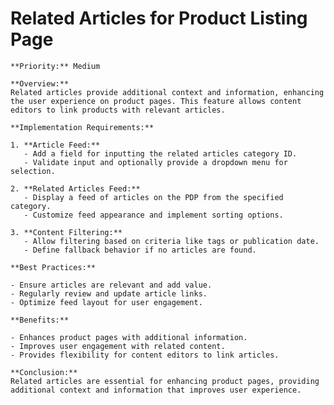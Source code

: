 # Related Articles for Product Listing Page

    **Priority:** Medium

    **Overview:**
    Related articles provide additional context and information, enhancing the user experience on product pages. This feature allows content editors to link products with relevant articles.

    **Implementation Requirements:**

    1. **Article Feed:**
       - Add a field for inputting the related articles category ID.
       - Validate input and optionally provide a dropdown menu for selection.

    2. **Related Articles Feed:**
       - Display a feed of articles on the PDP from the specified category.
       - Customize feed appearance and implement sorting options.

    3. **Content Filtering:**
       - Allow filtering based on criteria like tags or publication date.
       - Define fallback behavior if no articles are found.

    **Best Practices:**

    - Ensure articles are relevant and add value.
    - Regularly review and update article links.
    - Optimize feed layout for user engagement.

    **Benefits:**

    - Enhances product pages with additional information.
    - Improves user engagement with related content.
    - Provides flexibility for content editors to link articles.

    **Conclusion:**
    Related articles are essential for enhancing product pages, providing additional context and information that improves user experience.
